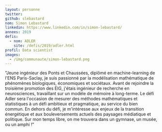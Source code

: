 ```yaml
---
layout: personne
twitter: 
github: slebastard
nom: Simon Lebastard 
linkedin: https://www.linkedin.com/in/simon-lebastard/
annees: 2019
defis: 
  - nom: ADLER
    site: /defis/2019/adler.html
profil: Data scientist
images:
  - /img/communaute/simon-lebastard.png
---
```


"Jeune ingénieur des Ponts et Chaussées, diplômé en machine-learning de l'ENS Paris-Saclay, je suis passionné par la modélisation mathématique de phénomènes biologiques, économiques et sociétaux. Avant de rejoindre la troisième promotion des EIG, j'étais ingénieur de recherche en neurosciences, travaillant sur un modèle de mémoire à long-terme. Le défi Adler sera l'occasion de mesurer des méthodes mathématiques et statistiques à un défi ambitieux et pragmatique, au service du bien commun. En dehors du défi, je m'intéresse aux enjeux de la transition énergétique et aux bouleversements actuels des paysages médiatique et politique. Sur mon temps libre, on me trouvera dans un gymnase, un musée, ou un amphi !"
